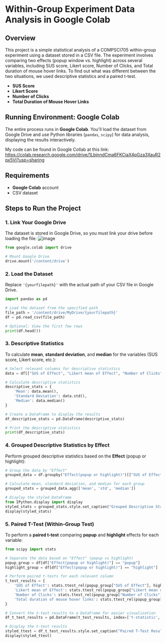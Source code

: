 
# Within-Group Experiment Data Analysis in Google Colab

## Overview
This project is a simple statistical analysis of a COMPSCI705 within-group experiment using a dataset stored in a CSV file. The experiment involves comparing two effects (popup window vs. highlight) across several variables, including SUS score, Likert score, Number of Clicks, and Total duration of mouse hover links. To find out what was different between the two situations, we used descriptive statistics and a paired t-test.
- **SUS Score**
- **Likert Score**
- **Number of Clicks**
- **Total Duration of Mouse Hover Links**

## Running Environment: Google Colab
The entire process runs in **Google Colab**. You'll load the dataset from Google Drive and use Python libraries (`pandas`, `scipy`) for data analysis, displaying the results interactively.

My code can be found in Google Collab at this link: https://colab.research.google.com/drive/1LbjnndCma6FKCiaX4pGza3XauR2px5Vj?usp=sharing

## Requirements
- **Google Colab** account
- CSV dataset

## Steps to Run the Project

### 1. Link Your Google Drive
The dataset is stored in Google Drive, so you must link your drive before loading the file:
![image](https://github.com/user-attachments/assets/e84c5f37-aabf-455c-b263-7305a7ec29fa)

```python
from google.colab import drive

# Mount Google Drive
drive.mount('/content/drive')
```

### 2. Load the Dataset
Replace `'{yourfilepath}'` with the actual path of your CSV file in Google Drive.

```python
import pandas as pd

# Load the dataset from the specified path
file_path = '/content/drive/MyDrive/{yourfilepath}'
df = pd.read_csv(file_path)

# Optional: View the first few rows
print(df.head())
```

### 3. Descriptive Statistics
To calculate **mean**, **standard deviation**, and **median** for the variables (SUS score, Likert score, etc.):

```python
# Select relevant columns for descriptive statistics
data = df[["SUS of Effect", "Likert mean of Effect", "Number of Clicks", "Total duration of mouse hover links"]]

# Calculate descriptive statistics
descriptive_stats = {
    'Mean': data.mean(),
    'Standard Deviation': data.std(),
    'Median': data.median()
}

# Create a DataFrame to display the results
df_descriptive_stats = pd.DataFrame(descriptive_stats)

# Print the descriptive statistics
print(df_descriptive_stats)
```

### 4. Grouped Descriptive Statistics by Effect
Perform grouped descriptive statistics based on the **Effect** (popup or highlight):

```python
# Group the data by "Effect"
grouped_data = df.groupby("Effect(popup or highlight)")[["SUS of Effect", "Likert mean of Effect", "Number of Clicks", "Total duration of mouse hover links"]]

# Calculate mean, standard deviation, and median for each group
grouped_stats = grouped_data.agg(['mean', 'std', 'median'])

# Display the styled DataFrame
from IPython.display import display
styled_stats = grouped_stats.style.set_caption("Grouped Descriptive Statistics by Effect")
display(styled_stats)
```

### 5. Paired T-Test (Within-Group Test)
To perform a **paired t-test** comparing **popup** and **highlight** effects for each variable:

```python
from scipy import stats

# Separate the data based on "Effect" (popup vs highlight)
popup_group = df[df["Effect(popup or highlight)"] == "popup"]
highlight_group = df[df["Effect(popup or highlight)"] == "highlight"]

# Perform paired t-tests for each relevant column
t_test_results = {
    'SUS of Effect': stats.ttest_rel(popup_group["SUS of Effect"], highlight_group["SUS of Effect"]),
    'Likert mean of Effect': stats.ttest_rel(popup_group["Likert mean of Effect"], highlight_group["Likert mean of Effect"]),
    'Number of Clicks': stats.ttest_rel(popup_group["Number of Clicks"], highlight_group["Number of Clicks"]),
    'Total duration of mouse hover links': stats.ttest_rel(popup_group["Total duration of mouse hover links"], highlight_group["Total duration of mouse hover links"])
}

# Convert the t-test results to a DataFrame for easier visualization
df_t_test_results = pd.DataFrame(t_test_results, index=['t-statistic', 'p-value'])

# Display the t-test results
styled_ttest = df_t_test_results.style.set_caption("Paired T-Test Results")
display(styled_ttest)
```
